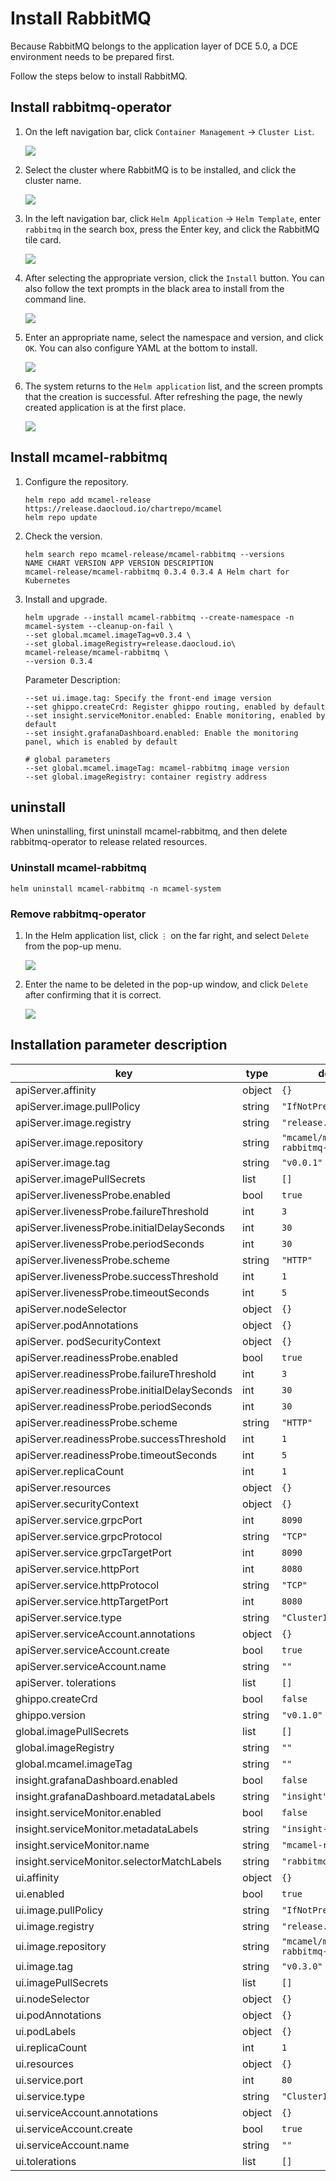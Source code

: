 # Install RabbitMQ

Because RabbitMQ belongs to the application layer of DCE 5.0, a DCE environment needs to be prepared first.

Follow the steps below to install RabbitMQ.

## Install rabbitmq-operator

1. On the left navigation bar, click `Container Management` -> `Cluster List`.

    ![](../images/install01.png)

2. Select the cluster where RabbitMQ is to be installed, and click the cluster name.

    ![](../images/install02.png)

3. In the left navigation bar, click `Helm Application` -> `Helm Template`, enter `rabbitmq` in the search box, press the Enter key, and click the RabbitMQ tile card.

    ![](../images/install03.png)

4. After selecting the appropriate version, click the `Install` button. You can also follow the text prompts in the black area to install from the command line.

    ![](../images/install04.png)

5. Enter an appropriate name, select the namespace and version, and click `OK`. You can also configure YAML at the bottom to install.

    ![](../images/install05.png)

6. The system returns to the `Helm application` list, and the screen prompts that the creation is successful. After refreshing the page, the newly created application is at the first place.

    ![](../images/install06.png)

## Install mcamel-rabbitmq

1. Configure the repository.

    ```shell
    helm repo add mcamel-release https://release.daocloud.io/chartrepo/mcamel
    helm repo update
    ```

2. Check the version.

    ```shell
    helm search repo mcamel-release/mcamel-rabbitmq --versions
    NAME CHART VERSION APP VERSION DESCRIPTION
    mcamel-release/mcamel-rabbitmq 0.3.4 0.3.4 A Helm chart for Kubernetes
    ```

3. Install and upgrade.

    ```shell
    helm upgrade --install mcamel-rabbitmq --create-namespace -n mcamel-system --cleanup-on-fail \
    --set global.mcamel.imageTag=v0.3.4 \
    --set global.imageRegistry=release.daocloud.io\
    mcamel-release/mcamel-rabbitmq \
    --version 0.3.4
    ```

    Parameter Description:

    ```shell
    --set ui.image.tag: Specify the front-end image version
    --set ghippo.createCrd: Register ghippo routing, enabled by default
    --set insight.serviceMonitor.enabled: Enable monitoring, enabled by default
    --set insight.grafanaDashboard.enabled: Enable the monitoring panel, which is enabled by default

    # global parameters
    --set global.mcamel.imageTag: mcamel-rabbitmq image version
    --set global.imageRegistry: container registry address
    ```

## uninstall

When uninstalling, first uninstall mcamel-rabbitmq, and then delete rabbitmq-operator to release related resources.

### Uninstall mcamel-rabbitmq

```shell
helm uninstall mcamel-rabbitmq -n mcamel-system
```

### Remove rabbitmq-operator

1. In the Helm application list, click `⋮` on the far right, and select `Delete` from the pop-up menu.

    ![](../images/uninstall01.png)

2. Enter the name to be deleted in the pop-up window, and click `Delete` after confirming that it is correct.

    ![](../images/uninstall02.png)

## Installation parameter description

| key | type | default | description |
|-----|------|---------|-------------|
| apiServer.affinity | object | `{}` | |
| apiServer.image.pullPolicy | string | `"IfNotPresent"` | |
| apiServer.image.registry | string | `"release.daocloud.io"` | |
| apiServer.image.repository | string | `"mcamel/mcamel-rabbitmq-apiserver"` | |
| apiServer.image.tag | string | `"v0.0.1"` | |
| apiServer.imagePullSecrets | list | `[]` | |
| apiServer.livenessProbe.enabled | bool | `true` | |
| apiServer.livenessProbe.failureThreshold | int | `3` | |
| apiServer.livenessProbe.initialDelaySeconds | int | `30` | |
| apiServer.livenessProbe.periodSeconds | int | `30` | |
| apiServer.livenessProbe.scheme | string | `"HTTP"` | |
| apiServer.livenessProbe.successThreshold | int | `1` | |
| apiServer.livenessProbe.timeoutSeconds | int | `5` | |
| apiServer.nodeSelector | object | `{}` | |
| apiServer.podAnnotations | object | `{}` | |
| apiServer. podSecurityContext | object | `{}` | |
| apiServer.readinessProbe.enabled | bool | `true` | |
| apiServer.readinessProbe.failureThreshold | int | `3` | |
| apiServer.readinessProbe.initialDelaySeconds | int | `30` | |
| apiServer.readinessProbe.periodSeconds | int | `30` | |
| apiServer.readinessProbe.scheme | string | `"HTTP"` | |
| apiServer.readinessProbe.successThreshold | int | `1` | |
| apiServer.readinessProbe.timeoutSeconds | int | `5` | |
| apiServer.replicaCount | int | `1` | |
| apiServer.resources | object | `{}` | |
| apiServer.securityContext | object | `{}` | |
| apiServer.service.grpcPort | int | `8090` | |
| apiServer.service.grpcProtocol | string | `"TCP"` | |
| apiServer.service.grpcTargetPort | int | `8090` | |
| apiServer.service.httpPort | int | `8080` | |
| apiServer.service.httpProtocol | string | `"TCP"` | |
| apiServer.service.httpTargetPort | int | `8080` | |
| apiServer.service.type | string | `"ClusterIP"` | |
| apiServer.serviceAccount.annotations | object | `{}` | |
| apiServer.serviceAccount.create | bool | `true` | |
| apiServer.serviceAccount.name | string | `""` | |
| apiServer. tolerations | list | `[]` | |
| ghippo.createCrd | bool | `false` | |
| ghippo.version | string | `"v0.1.0"` | |
| global.imagePullSecrets | list | `[]` | |
| global.imageRegistry | string | `""` | |
| global.mcamel.imageTag | string | `""` | |
| insight.grafanaDashboard.enabled | bool | `false` | |
| insight.grafanaDashboard.metadataLabels | string | `"insight"` | |
| insight.serviceMonitor.enabled | bool | `false` | |
| insight.serviceMonitor.metadataLabels | string | `"insight-agent"` | |
| insight.serviceMonitor.name | string | `"mcamel-rabbitmq"` | |
| insight.serviceMonitor.selectorMatchLabels | string | `"rabbitmq"` | |
| ui.affinity | object | `{}` | |
| ui.enabled | bool | `true` | |
| ui.image.pullPolicy | string | `"IfNotPresent"` | |
| ui.image.registry | string | `"release.daocloud.io"` | |
| ui.image.repository | string | `"mcamel/mcamel-rabbitmq-ui"` | |
| ui.image.tag | string | `"v0.3.0"` | |
| ui.imagePullSecrets | list | `[]` | |
| ui.nodeSelector | object | `{}` | |
| ui.podAnnotations | object | `{}` | |
| ui.podLabels | object | `{}` | |
| ui.replicaCount | int | `1` | |
| ui.resources | object | `{}` | |
| ui.service.port | int | `80` | |
| ui.service.type | string | `"ClusterIP"` | |
| ui.serviceAccount.annotations | object | `{}` | |
| ui.serviceAccount.create | bool | `true` | |
| ui.serviceAccount.name | string | `""` | |
| ui.tolerations | list | `[]` | |